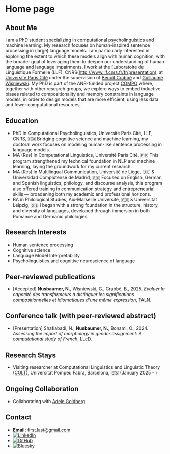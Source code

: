 # Home page

## About Me
I am a PhD student specializing in computational psycholinguistics and machine learning. My research focuses on human-inspired sentence processing in (large) language models. I am particularly interested in exploring the extent to which these models align with human cognition, with the broader goal of leveraging them to deepen our understanding of human language and language impairments. I work at the [Laboratoire de Linguistique Formelle (LLF), CNRS(http://www.llf.cnrs.fr/fr/presentation), at [Université Paris Cité](https://u-paris.fr) under the supervision of [Benoît Crabbé](https://scholar.google.com/citations?user=9vyYVd0AAAAJ&hl=fr&oi=ao) and [Guillaume Wisniewski](https://scholar.google.com/citations?user=knVG9GIAAAAJ&hl=fr&oi=ao). My PhD is part of the ANR-funded project [COMPO](https://anr-compo.github.io) where, together with other research groups, we explore ways to embed inductive biases related to compositionality and memory constraints in language models, in order to design models that are more efficient, using less data and fewer computational resources.

## Education
- PhD in Computational Psycholinguistics, Université Paris Cité, LLF, CNRS, 🇫🇷
  Bridging cognitive science and machine learning, my doctoral work focuses on modeling human-like sentence processing in language models.
- MA (Res) in Computational Linguistics, Université Paris Cité, 🇫🇷
  This program strengthened my technical foundation in NLP and machine learning, laying the groundwork for my current research.
- MA (Res) in Multilingual Communication, Université de Liège, 🇧🇪 & Universidad Complutense de Madrid, 🇪🇸
  Focused on English, German, and Spanish linguistics, philology, and discourse analysis, this program also offered training in communication strategy and entrepreneurial skills — broadening both my academic and professional horizons.
- BA in Philological Studies, Aix-Marseille Université, 🇫🇷 & Universität Leipzig, 🇩🇪
  I began with a strong foundation in the structure, history, and diversity of languages, developed through immersion in both Romance and Germanic philologies.

## Research Interests
- Human sentence processing
- Cognitive science 
- Language Model Interpretability
- Psycholinguistics and cognitive neuroscience of language

## Peer-reviewed publications
- [Accepted] **Nusbaumer, N.**, Wisniewski, G., Crabbé, B., 2025. _Évaluer la capacité des transformeurs à distinguer les significations compositionnelles et idiomatiques d'une même expression_, [TALN](https://coria-taln-2025.lis-lab.fr).

## Conference talk (with peer-reviewed abstract)
- [Presentation] Shafiabadi, N., **Nusbaumer, N.**, Bonami, O., 2024. _Assessing the import of morphology in gender assignment: A computational study of French_, [LLcD](https://llcd2024.sciencesconf.org).

## Research Stays
- Visiting researcher at Computational Linguistics and Linguistic Theory ([COLT](https://www.upf.edu/web/colt)), Universitat Pompeu Fabra, Barcelona, 🇪🇸 (January 2025 - ) 

## Ongoing Collaboration
- Collaborating with [Adele Goldberg](https://scholar.google.com/citations?user=aK42DkQAAAAJ&hl=fr&oi=ao).

## Contact
- **Email:** first.last@gmail.com
- [![LinkedIn](https://img.shields.io/badge/LinkedIn-Profile-blue?logo=linkedin)](https://fr.linkedin.com/in/nina-nusbaumer-752aab182/en)
- [![GitHub](https://img.shields.io/badge/GitHub-Profile-black?logo=github)](https://github.com/NinaNusb)
- [![Bluesky](https://img.shields.io/badge/GitHub-Profile-black?logo=bluesky)]([https://github.com/NinaNusb](https://bsky.app/profile/nina-nusbaumer.bsky.social))


